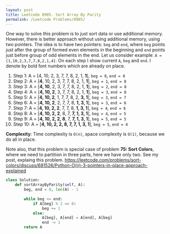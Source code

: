 ```yaml
---
layout: post
title: Leetcode 0905. Sort Array By Parity
permalink: /Leetcode Problems/0905/
---
```


One way to solve this problem is to just sort data or use additional memory. However, there is better approach without using additional memory, using two pointers. The idea is to have two pointers: `beg` and `end`, where `beg` points just after the group of formed even elements in the beginning and `end` points just before group of odd elements in the end. Let us consider example: `A = [1,10,2,3,7,7,8,2,1,4]`. On each step I show current `A`, `beg` and `end`. I denote by bold font numbers which are already on place.

1. Step 1: A = [4, 10, 2, 3, 7, 7, 8, 2, 1, **1**], `beg = 0`, `end = 8`
2. Step 2: A = [**4**, 10, 2, 3, 7, 7, 8, 2, 1, **1**], `beg = 1`, `end = 8`
3. Step 3: A = [**4, 10**, 2, 3, 7, 7, 8, 2, 1, **1**], `beg = 2`, `end = 8`
4. Step 4:  A = [**4, 10, 2**, 3, 7, 7, 8, 2, 1, **1**],  `beg = 3`, `end = 8`
5. Step 5:  A = [**4, 10, 2**, 1, 7, 7, 8, 2, **3, 1**],  `beg = 3`, `end = 7`
6. Step 6:  A = [**4, 10, 2**, 2, 7, 7, 8, **1, 3, 1**],  `beg = 3`, `end = 6`
7. Step 7:  A = [**4, 10, 2, 2**, 7, 7, 8, **1, 3, 1**],  `beg = 4`, `end = 6`
8. Step 8:  A = [**4, 10, 2, 2**, 8, 7, **7, 1, 3, 1**],  `beg = 4`, `end = 5`
9. Step 9:  A = [**4, 10, 2, 2, 8**, 7, **7, 1, 3, 1**],  `beg = 5`, `end = 5`
10. Step 10:  A = [**4, 10, 2, 2, 8, 7, 7, 1, 3, 1**], `beg = 5`, `end = 4`

**Complexity**: Time complexity is `O(n)`, space complexity is `O(1)`, because we do all in place.

Note also, that this problem is special case of problem **75: Sort Colors**, where we need to partition in three parts, here we have only two. See my post, explaing this problem.
https://leetcode.com/problems/sort-colors/discuss/681526/Python-O(n)-3-pointers-in-place-approach-explained

```python
class Solution:
    def sortArrayByParity(self, A):
        beg, end = 0, len(A) - 1
        
        while beg <= end:
            if A[beg] % 2 == 0:
                beg += 1
            else:
                A[beg], A[end] = A[end], A[beg]
                end -= 1
        return A
```